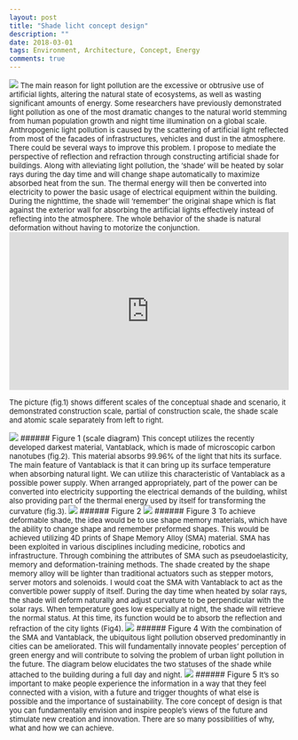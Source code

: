 ```yaml
---
layout: post
title: "Shade licht concept design"
description: ""
date: 2018-03-01
tags: Environment, Architecture, Concept, Energy
comments: true
---
```

<img src="/friendred_blog/assets/images/shade-licht.jpg">

<font size="2">
The main reason for light pollution are the excessive or obtrusive use of artificial lights, altering the natural state of ecosystems, as well as wasting significant amounts of energy. Some researchers have previously demonstrated light pollution as one of the most dramatic changes to the natural world stemming from human population growth and night time illumination on a global scale. Anthropogenic light pollution is caused by the scattering of artificial light reflected from most of the facades of infrastructures, vehicles and dust in the atmosphere. There could be several ways to improve this problem. I propose to mediate the perspective of reflection and refraction through constructing artificial shade for buildings. Along with alleviating light pollution, the ‘shade’ will be heated by solar rays during the day time and will change shape automatically to maximize absorbed heat from the sun. The thermal energy will then be converted into electricity to power the basic usage of electrical equipment within the building. During the nighttime, the shade will ‘remember’ the original shape which is flat against the exterior wall for absorbing the artificial lights effectively instead of reflecting into the atmosphere. The whole behavior of the shade is natural deformation without having to motorize the conjunction.

<div style="padding:56.25% 0 0 0;position:relative;"><iframe src="https://player.vimeo.com/video/247130972?title=0&byline=0&portrait=0" style="position:absolute;top:0;left:0;width:100%;height:100%;" frameborder="0" webkitallowfullscreen mozallowfullscreen allowfullscreen></iframe></div><script src="https://player.vimeo.com/api/player.js"></script>

The picture (fig.1) shows different scales of the conceptual shade and scenario, it demonstrated construction scale, partial of construction scale, the shade scale and atomic scale separately from left to right.
</font>

<img src="/friendred_blog/assets/images/city-for-comparision5.jpg">
###### Figure 1 (scale diagram)

<font size="2">
This concept utilizes the recently developed darkest material, Vantablack, which is made of microscopic carbon nanotubes (fig.2). This material absorbs 99.96% of the light that hits its surface. The main feature of Vantablack is that it can bring up its surface temperature when absorbing natural light. We can utilize this characteristic of Vantablack as a possible power supply. When arranged appropriately, part of the power can be converted into electricity supporting the electrical demands of the building, whilst also providing part of the thermal energy used by itself for transforming the curvature (fig.3).
</font>

<img src="/friendred_blog/assets/images/carbon-structure.jpg">
###### Figure 2

<img src="/friendred_blog/assets/images/city5.jpg">
###### Figure 3

<font size="2">
To achieve deformable shade, the idea would be to use shape memory materials, which have the ability to change shape and remember preformed shapes. This would be achieved utilizing 4D prints of Shape Memory Alloy (SMA) material. SMA has been exploited in various disciplines including medicine, robotics and infrastructure. Through combining the attributes of SMA such as pseudoelasticity, memory and deformation-training methods. The shade created by the shape memory alloy will be lighter than traditional actuators such as stepper motors, server motors and solenoids. I would coat the SMA with Vantablack to act as the convertible power supply of itself. During the day time when heated by solar rays, the shade will deform naturally and adjust curvature to be perpendicular with the solar rays. When temperature goes low especially at night, the shade will retrieve the normal status. At this time, its function would be to absorb the reflection and refraction of the city lights (Fig4).
</font>

<img src="/friendred_blog/assets/images/morph.jpg">
###### Figure 4
<font size="2">
With the combination of the SMA and Vantablack, the ubiquitous light pollution observed predominantly in cities can be ameliorated. This will fundamentally innovate peoples’ perception of green energy and will contribute to solving the problem of urban light pollution in the future. The diagram below elucidates the two statuses of the shade while attached to the building during a full day and night.
</font>
<img src="/friendred_blog/assets/images/building-day-and-night.jpg">
###### Figure 5
<font size="2">
It’s so important to make people experience the information in a way that they feel connected with a vision, with a future and trigger thoughts of what else is possible and the importance of sustainability. The core concept of design is that you can fundamentally envision and inspire people’s views of the future and stimulate new creation and innovation. There are so many possibilities of why, what and how we can achieve.
</font>
